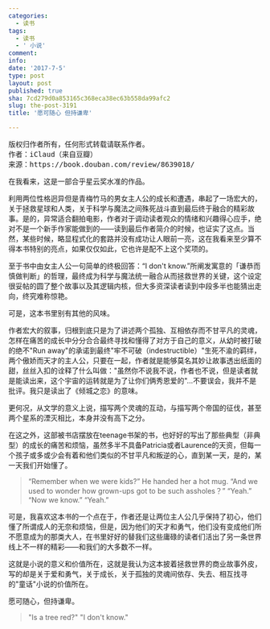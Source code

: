 ```yaml
---
categories:
  - 读书
tags:
  - 读书
  - ' 小说'
comment: 
info: 
date: '2017-7-5'
type: post
layout: post
published: true
sha: 7cd279d0a853165c368eca38ec63b558da99afc2
slug: the-post-3191
title: '愿可随心 但持谦卑'

---
```

<pre>
版权归作者所有，任何形式转载请联系作者。
作者：iClaud（来自豆瓣）
来源：https://book.douban.com/review/8639018/
</pre>

在我看来，这是一部合乎星云奖水准的作品。

利用两位性格迥异但是青梅竹马的男女主人公的成长和遭遇，串起了一场宏大的，关于拯救星球和人类，关于科学与魔法之间殊死战斗直到最后终于融合的精彩故事。是的，异常适合翻拍电影，作者对于调动读者观众的情绪和兴趣得心应手，绝对不是一个新手作家能做到的——读到最后作者简介的时候，也证实了这点。当然，某些时候，略显程式化的套路并没有成功让人眼前一亮，这在我看来至少算不得本书特别的亮点，如果仅仅如此，它也许是配不上这个奖项的。

至于书中由女主人公一句简单的终极回答：“I don't know.”所阐发寓意的「谦恭而慎做判断」的哲理，最终成为科学与魔法统一融合从而拯救世界的关键，这个设定很妥帖的圆了整个故事以及其逻辑内核，但大多资深读者读到中段多半也能猜出走向，终究难称惊艳。

可是，这本书里别有其他的风味。

作者宏大的叙事，归根到底只是为了讲述两个孤独、互相依存而不甘平凡的灵魂，怎样在痛苦的成长中分分合合最终寻找和懂得了对方于自己的意义，从幼时被打破的绝不"Run away"的承诺到最终"牢不可破（indestructible）"生死不渝的羁绊，两个傲娇而天才的主人公，只要在一起，作者就是能够莫名其妙让故事透出纸面的甜，丝丝入扣的诠释了什么叫做："虽然你不说我不说，作者也不说，但是读者就是能读出来，这个宇宙的运转就是为了让你们俩秀恩爱的"…不要误会，我并不是批评。我只是读出了《倾城之恋》的意味。

更何况，从文学的意义上说，描写两个灵魂的互动，与描写两个帝国的征伐，甚至两个星系的湮灭相比，本身并没有高下之分。

在这之外，这部被书店摆放在teenage书架的书，也好好的写出了那些典型（非典型）的成长的痛苦和烦恼，虽然多半不具备Patricia或者Laurence的天资，但每一个孩子或多或少会有着和他们类似的不甘平凡和叛逆的心，直到某一天，是的，某一天我们开始懂了。

>“Remember when we were kids?” 
>He handed her a hot mug. 
>“And we used to wonder how grown-ups got to be such assholes？”
>“Yeah.”
>“Now we know.”
>“Yeah.” 

可是，我喜欢这本书的一个点在于，作者还是让两位主人公几乎保持了初心，他们懂了所谓成人的无奈和烦恼，但是，因为他们的天才和勇气，他们没有变成他们所不愿意成为的那类大人，在书里好好的替我们这些庸碌的读者们活出了另一条世界线上不一样的精彩——和我们的大多数不一样。

这就是小说的意义和价值所在，这就是我认为这本披着拯救世界的商业故事外皮，写的却是关于爱和勇气，关于成长，关于孤独的灵魂间依存、失去、相互找寻的"童话"小说的价值所在。

愿可随心，但持谦卑。

>"Is a tree red?"
>"I don't know."
